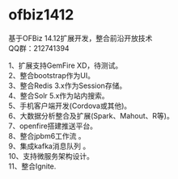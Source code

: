 # ofbiz1412
基于OFBiz 14.12扩展开发，整合前沿开放技术<br/>
QQ群：212741394

1、扩展支持GemFire XD，待测试。<br/>
2、整合bootstrap作为UI。<br/>
3、整合Redis 3.x作为Session存储。<br/>
4、整合Solr 5.x作为站内搜索。<br/>
5、手机客户端开发(Cordova或其他)。<br/>
6、大数据分析整合及扩展(Spark、Mahout、R等)。<br/>
7、openfire搭建推送平台。<br/>
8、整合jpbm6工作流 。<br/>
9、集成kafka消息队列 。<br/>
10、支持微服务架构设计。<br/>
11、整合Ignite.<br/>
